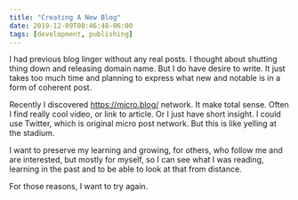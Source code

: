 ```yaml
---
title: "Creating A New Blog"
date: 2019-12-09T08:46:48-06:00
tags: [development, publishing]
---
```


I had previous blog linger without any real posts. I thought about shutting thing down and releasing domain name. But I do have desire to write. It just takes too much time and planning to express what new and notable is in a form of coherent post.

Recently I discovered https://micro.blog/ network. It make total sense. Often I find really cool video, or link to article. Or I just have short insight. I could use Twitter, which is original micro post network. But this is like yelling at the stadium.

I want to preserve my learning and growing, for others, who follow me and are interested, but mostly for myself, so I can see what I was reading, learning in the past and to be able to look at that from distance.

For those reasons, I want to try again.